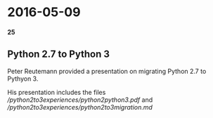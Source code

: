 # 2016-05-09
#### 25

## Python 2.7 to Python 3

Peter Reutemann provided a presentation on migrating Python 2.7 to Pythyon 3.

His presentation includes the files */python2to3experiences/python2python3.pdf* 
and */python2to3experiences/python2to3migration.md*
